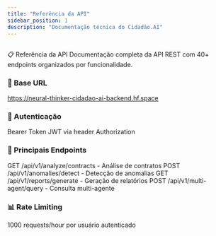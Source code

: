 ```yaml
---
title: "Referência da API"
sidebar_position: 1
description: "Documentação técnica do Cidadão.AI"
---
```


## 
📋 Referência da API
Documentação completa da API REST com 40+ endpoints organizados por funcionalidade.
### 🚀 Base URL
https://neural-thinker-cidadao-ai-backend.hf.space
### 🔑 Autenticação
Bearer Token JWT via header Authorization
### 📄 Principais Endpoints
GET /api/v1/analyze/contracts - Análise de contratos
POST /api/v1/anomalies/detect - Detecção de anomalias
GET /api/v1/reports/generate - Geração de relatórios
POST /api/v1/multi-agent/query - Consulta multi-agente
### 📊 Rate Limiting
1000 requests/hour por usuário autenticado

